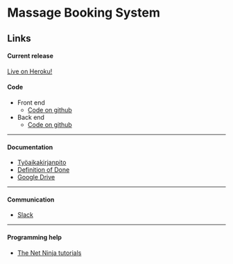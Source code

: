 # Massage Booking System

## Links

#### Current release
[Live on Heroku!](https://glacial-lowlands-81447.herokuapp.com/)
#### Code
* Front end
  * [Code on github](https://github.com/karoliinaemilia/massage-booking-system/tree/master/massage-booking-system-frontend)
* Back end
  * [Code on github](https://github.com/karoliinaemilia/massage-booking-system/tree/master/massage-booking-system-backend)
---
#### Documentation
* [Työaikakirjanpito](https://docs.google.com/spreadsheets/d/1fjP2D151ztWsJjcSJaEmJoBS2PO8vtVpgMbC6XzBtG8/edit?usp=sharing)
* [Definition of Done](https://docs.google.com/document/d/1GWJ4O4cwQlEctThPPWPhKNrtAo130FBovdOwL5_kU4o/edit?usp=sharing)
* [Google Drive](https://drive.google.com/open?id=1GWJ4O4cwQlEctThPPWPhKNrtAo130FBovdOwL5_kU4o)
---
#### Communication
* [Slack](https://massage-booking.slack.com/messages)
---
#### Programming help
* [The Net Ninja tutorials](https://www.youtube.com/channel/UCW5YeuERMmlnqo4oq8vwUpg)